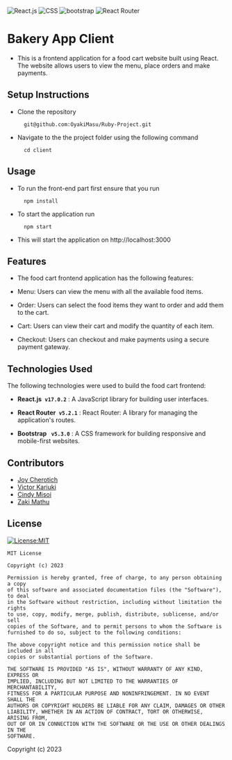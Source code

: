 ![React.js](https://img.shields.io/badge/React-61DAFB?style=for-the-badge&logo=react&logoColor=white)
![CSS](https://img.shields.io/badge/CSS-1572B6?style=for-the-badge&logo=css3&logoColor=white)
![bootstrap](https://img.shields.io/badge/Bootstrap-563D7C?style=for-the-badge&logo=bootstrap&logoColor=white)
![React Router](https://img.shields.io/badge/React_Router-5.2.1-CA4245?style=for-the-badge&logo=react-router&logoColor=white)

# Bakery App Client
- This is a frontend application for a food cart website built using React. The website allows users to view the menu, place orders and make payments.

## Setup Instructions
- Clone the repository

        git@github.com:OyakiMasu/Ruby-Project.git

- Navigate to the the project folder using the following command

        cd client

## Usage
- To run the front-end part first ensure that you run

        npm install 

- To start the application run 

        npm start 

- This will start the application on http://localhost:3000

## Features
* The food cart frontend application has the following features:

* Menu: Users can view the menu with all the available food items.

* Order: Users can select the food items they want to order and add them to the cart.

* Cart: Users can view their cart and modify the quantity of each item.

* Checkout: Users can checkout and make payments using a secure payment gateway.

## Technologies Used
The following technologies were used to build the food cart frontend:

- **React.js` v17.0.2`**   : A JavaScript library for building user interfaces.

- **React Router` v5.2.1`**   : React Router: A library for managing the application's routes.

- **Bootstrap ` v5.3.0`** : A CSS framework for building responsive and mobile-first websites.

## Contributors

- [Joy Cherotich](https://github.com/joycherotich) 
- [Victor Kariuki](https://github.com/Victorprinz) 
- [Cindy Misoi](https://github.com/CindyMisoi) 
- [Zaki Mathu](https://github.com/OyakiMasu) 



## License
[![License:MIT](https://img.shields.io/badge/License-MIT-yellow.svg)](https://opensource.org/licenses/MIT)

```
MIT License

Copyright (c) 2023  

Permission is hereby granted, free of charge, to any person obtaining a copy
of this software and associated documentation files (the "Software"), to deal
in the Software without restriction, including without limitation the rights
to use, copy, modify, merge, publish, distribute, sublicense, and/or sell
copies of the Software, and to permit persons to whom the Software is
furnished to do so, subject to the following conditions:

The above copyright notice and this permission notice shall be included in all
copies or substantial portions of the Software.

THE SOFTWARE IS PROVIDED "AS IS", WITHOUT WARRANTY OF ANY KIND, EXPRESS OR
IMPLIED, INCLUDING BUT NOT LIMITED TO THE WARRANTIES OF MERCHANTABILITY,
FITNESS FOR A PARTICULAR PURPOSE AND NONINFRINGEMENT. IN NO EVENT SHALL THE
AUTHORS OR COPYRIGHT HOLDERS BE LIABLE FOR ANY CLAIM, DAMAGES OR OTHER
LIABILITY, WHETHER IN AN ACTION OF CONTRACT, TORT OR OTHERWISE, ARISING FROM,
OUT OF OR IN CONNECTION WITH THE SOFTWARE OR THE USE OR OTHER DEALINGS IN THE
SOFTWARE.
```

Copyright (c) 2023 